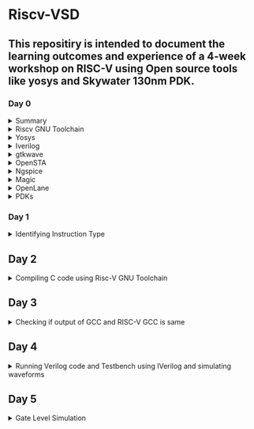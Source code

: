 # Riscv-VSD

## This repositiry is intended to document the learning outcomes and experience of a 4-week workshop on RISC-V using Open source tools like yosys and Skywater 130nm PDK.

### Day 0

<details>
 <summary> Summary </summary>
	
Installed all required tools.
</details>	
	<details>
    <summary> Riscv GNU Toolchain</summary>

  ```bash 
    git clone https://github.com/riscv/riscv-gnu-toolchain
    sudo apt-get install autoconf automake autotools-dev curl python3 python3-pip libmpc-dev libmpfr-dev libgmp-dev gawk build-essential bison flex texinfo gperf libtool   
    patchutils bc zlib1g-dev libexpat-dev ninja-build git cmake libglib2.0-dev
    ./configure --prefix=/opt/riscv
    make
  ```
    
  ![gnutool](https://github.com/SahilPrabhu/riscv-vsd/assets/92974277/837c8d1f-48fb-4c40-9465-0d56a78147fa)
  ![gnutool2](https://github.com/SahilPrabhu/riscv-vsd/assets/92974277/22b75d96-368b-4af9-ab8d-3d12be9addd2)

  </details>
 <details>
 <summary> Yosys </summary>
   
```bash
git clone https://github.com/YosysHQ/yosys.git
cd yosys 
sudo apt install make 
sudo apt-get install build-essential clang bison flex \
    libreadline-dev gawk tcl-dev libffi-dev git \
    graphviz xdot pkg-config python3 libboost-system-dev \
    libboost-python-dev libboost-filesystem-dev zlib1g-dev
make config-gcc
make 
sudo make install
```
</details>
<details>
<summary> Iverilog </summary>
  
  ```bash
sudo apt-get install iverilog
 ```
![iverilog](https://github.com/SahilPrabhu/riscv-vsd/assets/92974277/cfaff753-c5cd-4c0f-ae22-ecca83fd724d)
</details>
<details>
 <summary> gtkwave </summary>
  
  ```bash
sudo apt-get install gtkwave
 ```
![gtkwave](https://github.com/SahilPrabhu/riscv-vsd/assets/92974277/8405619b-76be-4f70-bcbb-063253a1c740)
</details>
<details>
 <summary> OpenSTA </summary>

 ```bash
git clone https://github.com/The-OpenROAD-Project/OpenSTA.git
cd OpenSTA
mkdir build
cd build
cmake ..
make
```
![opensta](https://github.com/SahilPrabhu/riscv-vsd/assets/92974277/4a8b624d-3615-4e2f-bae4-67b821ac4271)
</details>
<details>
  <summary> Ngspice </summary>

 ```bash
tar -zxvf ngspice-37.tar.gz
cd ngspice-37
mkdir release
cd release
../configure  --with-x --with-readline=yes --disable-debug
make
sudo make install
 ```
![ngspice1](https://github.com/SahilPrabhu/riscv-vsd/assets/92974277/797366ca-cfe9-40d5-b8dd-b1ae07bca036)
</details>
<details>
<summary> Magic </summary>
  
  ```bash
sudo apt-get install m4
sudo apt-get install tcsh
sudo apt-get install csh
sudo apt-get install libx11-dev
sudo apt-get install tcl-dev tk-dev
sudo apt-get install libcairo2-dev
sudo apt-get install mesa-common-dev libglu1-mesa-dev
sudo apt-get install libncurses-dev
 ```
![magic1](https://github.com/SahilPrabhu/riscv-vsd/assets/92974277/efadb056-1548-4298-865b-a29e4beba0f5)
![magic2](https://github.com/SahilPrabhu/riscv-vsd/assets/92974277/530caf36-3315-41a3-a979-ef287589e9a3)
![magic3](https://github.com/SahilPrabhu/riscv-vsd/assets/92974277/ca33ac28-baf6-42e8-b6cc-8a10bab02a1a)
![magicmain](https://github.com/SahilPrabhu/riscv-vsd/assets/92974277/bef109c7-7bc7-46b9-9e01-f9ba476eef6b)
</details>
<details>
<summary> OpenLane </summary>
  
```bash
sudo apt-get update
sudo apt-get upgrade
sudo apt install -y build-essential python3 python3-venv python3-pip make git
sudo apt install apt-transport-https ca-certificates curl software-properties-common
curl -fsSL https://download.docker.com/linux/ubuntu/gpg | sudo gpg --dearmor -o /usr/share/keyrings/docker-archive-keyring.gpg
echo "deb [arch=amd64 signed-by=/usr/share/keyrings/docker-archive-keyring.gpg] https://download.docker.com/linux/ubuntu $(lsb_release -cs) stable" | sudo tee /etc/apt/sources.list.d/docker.list > /dev/null
sudo apt update
sudo apt install docker-ce docker-ce-cli containerd.io
sudo docker run hello-world
sudo groupadd docker
sudo usermod -aG docker $USER
sudo reboot
```
![openlane1](https://github.com/SahilPrabhu/riscv-vsd/assets/92974277/9f616a42-5d3f-4f03-a859-6896ff12da5f)
![openlane2](https://github.com/SahilPrabhu/riscv-vsd/assets/92974277/2683c2ce-5b9e-43b3-bbc8-504f57317103)
![openlanemain](https://github.com/SahilPrabhu/riscv-vsd/assets/92974277/88070cfb-9af7-4520-a203-0f5687bfd2ff)
</details>
<details>
  <summary> PDKs </summary>

```bash
cd $HOME
git clone https://github.com/The-OpenROAD-Project/OpenLane
cd OpenLane
make
make test
```
![openlanemain2](https://github.com/SahilPrabhu/riscv-vsd/assets/92974277/a2dfe03b-cb5b-4ebb-a7a1-6c9b40947f78)

</details>

### Day 1
<details>
<summary>Identifying Instruction Type</summary>
<br><br>
<strong>In RISC-V, the base instruction format is a 32-bit instruction word divided into several fields. The basic format consists of opcode, rd (destination register), funct3 (function 3), rs1 (source register 1), imm (immediate value), and funct7 (function 7). This design allows for a wide range of instructions while maintaining simplicity and flexibility, which are key principles of the RISC-V architecture.</strong>
	
<br><br>
 
```add r6,r2,r1``` 
<br><br>
This is an R type instruction - instructions using 3 register inputs
– add, xor, mul —arithmetic/logical operations.

32-bit instruction format of R-format:
<ul>
<li>opcode: Partially identifies the operation type (add in this case) (Bit 0 to Bit 6)</li>
<li>rd: Specifies the destination register where the result will be stored (r6) (Bit 7 to Bit 11)</li>
<li>funct3: Further encodes the operation (000 for addition) (Bit 12 to Bit 14)</li>
<li>rs1: Specifies the first source register to be added (r2) (Bit 15 to Bit 19)</li>
<li>rs2: Specifies the second source register to be add (r1) (Bit 20 to Bit 24)</li>
<li>funct7: Specifies the exact operation to be executed (Bit 25 to Bit 31)</li>
</ul>


```add x1, x2, x3  R-type``` <br>
0000000 00011 00010  &emsp; 000  &emsp; &nbsp;&ensp; 00001 &emsp; 0110011 <br>
funct7 &emsp; &nbsp; x3 &emsp;  &ensp; x2  &emsp;  &ensp;funct3 &emsp; &emsp;x1  &emsp;  &ensp;opcode

![rv-32bit](https://github.com/SahilPrabhu/riscv-vsd/assets/92974277/2f492828-7592-4467-9083-f02a935318d5)
</details>

## Day 2
<details>
<summary>Compiling C code using Risc-V GNU Toolchain</summary>
<br>
 
```bash
#include<stdio.h>
int main() {
  int sum=0, i=1, n=100;
  for(i = 1; i <= n; ++i){
    sum += 1;
  }
  printf("Sum of numbers from 1 to %d is %d \n",n,sum);
  return 0;
}
```
<details>
<summary>optimization -O1</summary>

```riscv64-unknown-elf-gcc -O1 -mabi=lp64  -o sum.o sum.c```
 
![optimization_1](https://github.com/SahilPrabhu/riscv-vsd/assets/92974277/a4c92f40-a159-4448-8662-8e483592cc64)
</details>
<details>
<summary>optimization -Ofast</summary>

```riscv64-unknown-elf-gcc -Ofast -mabi=lp64  -o sum1ton.o sum1ton.c```
 
![optimization_fast](https://github.com/SahilPrabhu/riscv-vsd/assets/92974277/69fa4d0d-cbd5-4dc9-a884-4a722516f741)
</details>
</details>

## Day 3
<details>
<summary>Checking if output of GCC and RISC-V GCC is same </summary>
<br>
The C code should give the same output when compiled using GCC X86 Compiler (F1) and riscv compiler (F2) (SPIKE Simulation)

<br> <br>

	
![Screenshot from 2024-03-03 15-37-56](https://github.com/SahilPrabhu/riscv-vsd/assets/92974277/6a2b1dba-737a-4ffe-aaf9-7f435e967ad3)

![Screenshot from 2024-03-03 15-41-06](https://github.com/SahilPrabhu/riscv-vsd/assets/92974277/e94d3438-c6f4-4c08-ba6a-bfbb9fe714ea)

</details>

## Day 4
<details>
<summary>Running Verilog code and Testbench using IVerilog and simulating waveforms</summary>
<br>
	
![riscv_block](https://github.com/SahilPrabhu/riscv-vsd/assets/92974277/d53109b1-78a7-444d-ae39-54f62622ac9c)	
<br>
 
Instruction to be run -

 ```Instruction 1:add r6,r2,r1```
<br>
<strong>Verilog Design Code</strong>

```iiitb_rv32i.v```
<br>
<strong>Verilog Testbench</strong>

```iiitb_rv32i_tb.v```
<br>

![Screenshot from 2024-03-03 17-42-41](https://github.com/SahilPrabhu/riscv-vsd/assets/92974277/1411c325-b5fb-4a11-89b3-3911185fb554)

```GTK Waveform Simulations```

![Screenshot from 2024-03-03 22-42-07](https://github.com/SahilPrabhu/riscv-vsd/assets/92974277/0d28eadb-775d-4bb5-a37a-57d0181fbf64)

</details>

## Day 5
<details>
<summary>Gate Level Simulation</summary>
<br>
GLS is generating the simulation output by running test bench with netlist file generated from synthesis as design under test. Netlist is logically same as RTL code, therefore, same test bench can be used for it.We perform this to verify logical correctness of the design after synthesizing it. Also ensuring the timing of the design is met. Folllowing are the commands to run the GLS simulation: <br>
<br>
	
![Screenshot from 2024-03-11 20-26-39](https://github.com/SahilPrabhu/riscv-vsd/assets/92974277/d25ab142-02a2-425e-b834-b10f2248ad4b)

The output waveform of the synthesized netlist given below:
<br>

![Screenshot from 2024-03-11 20-32-11](https://github.com/SahilPrabhu/riscv-vsd/assets/92974277/fb219d2e-7af0-4b5e-bb56-b93ccdb7b841)

</details>
